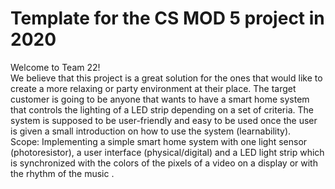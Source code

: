 # Template for the CS MOD 5 project in 2020

Welcome to Team 22!  
We believe that this project is a great solution for the ones that would like to create a more relaxing or party environment at their place. The target customer is going to be anyone that wants to have a smart home system that controls the lighting of a LED strip depending on a set of criteria. The system is supposed to be user-friendly and easy to be used once the user is given a small introduction on how to use the system (learnability).  
Scope: Implementing a simple smart home system with one light sensor (photoresistor), a user interface (physical/digital) and a LED light strip which is synchronized with the colors of the pixels of a video on a display or with the rhythm of the music .